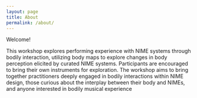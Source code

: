 ```yaml
---
layout: page
title: About
permalink: /about/
---
```


Welcome! 

This workshop explores performing experience with NIME
systems through bodily interaction, utilizing body maps
to explore changes in body perception elicited by curated
NIME systems. Participants are encouraged to bring their
own instruments for exploration.
The workshop aims to bring together practitioners deeply
engaged in bodily interactions within NIME design, those
curious about the interplay between their body and NIMEs,
and anyone interested in bodily musical experience

[jekyll-organization]: https://github.com/jekyll
